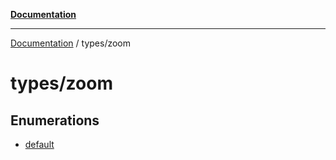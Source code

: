 [**Documentation**](../../README.md)

***

[Documentation](../../README.md) / types/zoom

# types/zoom

## Enumerations

- [default](enumerations/default.md)
